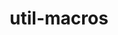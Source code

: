 ---
title: "util-macros"
layout: cache
category: package
meta: {"versions": ["1.19.1"], "compilers": ["gcc@10.3.0", "gcc@6.4.0", "gcc@7.3.0", "gcc@7.3.1", "gcc@7.4.0", "gcc@7.5.0", "gcc@8.1.0", "gcc@8.3.1", "gcc@8.4.0", "gcc@8.4.1", "gcc@9.3.0", "intel@19.1.3.304", "xl@16.1"]}
spec_files: 
 - spec-0.json
 - spec-1.json
 - spec-2.json
 - spec-3.json
 - spec-4.json
 - spec-5.json
 - spec-6.json
 - spec-7.json
 - spec-8.json
 - spec-9.json
 - spec-10.json
 - spec-11.json
 - spec-12.json
 - spec-13.json
 - spec-14.json
 - spec-15.json
 - spec-16.json
 - spec-17.json
 - spec-18.json
 - spec-19.json
 - spec-20.json
 - spec-21.json
 - spec-22.json
 - spec-23.json
 - spec-24.json
 - spec-25.json
 - spec-26.json
 - spec-27.json
 - spec-28.json
 - spec-29.json
 - spec-30.json
 - spec-31.json
 - spec-32.json
 - spec-33.json
 - spec-34.json
 - spec-35.json
 - spec-36.json
 - spec-37.json
 - spec-38.json
 - spec-39.json
 - spec-40.json
 - spec-41.json
spec_names:
 - 'util-macros@1.19.1%gcc@9.3.0 arch=linux-ubuntu20.04-x86_64'
 - 'util-macros@1.19.1%gcc@8.3.1 arch=linux-rhel8-ppc64le'
 - 'util-macros@1.19.1%gcc@7.5.0 arch=linux-ubuntu18.04-aarch64'
 - 'util-macros@1.19.1%gcc@7.5.0 arch=linux-ubuntu18.04-x86_64'
 - 'util-macros@1.19.1%gcc@9.3.0 arch=linux-ubuntu20.04-ppc64le'
 - 'util-macros@1.19.1%gcc@8.4.0 arch=linux-rhel7-sandybridge'
 - 'util-macros@1.19.1%gcc@6.4.0 arch=linux-rhel7-power9le'
 - 'util-macros@1.19.1%gcc@7.3.0 arch=linux-centos8-x86_64'
 - 'util-macros@1.19.1%gcc@8.3.1 arch=linux-rhel8-aarch64'
 - 'util-macros@1.19.1%gcc@9.3.0 arch=linux-rhel7-x86_64'
 - 'util-macros@1.19.1%gcc@8.3.1 arch=linux-rhel8-x86_64'
 - 'util-macros@1.19.1%gcc@8.1.0 arch=linux-rhel7-x86_64'
 - 'util-macros@1.19.1%gcc@10.3.0 arch=linux-ubuntu21.04-ppc64le'
 - 'util-macros@1.19.1%gcc@7.5.0 arch=linux-ubuntu18.04-ppc64le'
 - 'util-macros@1.19.1%gcc@7.3.0 arch=linux-rhel7-x86_64'
 - 'util-macros@1.19.1%gcc@7.3.1 arch=linux-amzn2-x86_64'
 - 'util-macros@1.19.1%gcc@8.1.0 arch=linux-rhel7-ppc64le'
 - 'util-macros@1.19.1%gcc@7.4.0 arch=linux-ubuntu18.04-x86_64'
 - 'util-macros@1.19.1%gcc@7.5.0 arch=linux-ubuntu18.04-ppc64le'
 - 'util-macros@1.19.1%gcc@8.4.1 arch=linux-rhel8-x86_64'
 - 'util-macros@1.19.1%gcc@8.4.1 arch=linux-rhel8-ppc64le'
 - 'util-macros@1.19.1%gcc@8.1.0 arch=linux-centos7-ppc64le'
 - 'util-macros@1.19.1%gcc@7.5.0 arch=linux-ubuntu18.04-power8le'
 - 'util-macros@1.19.1%gcc@8.1.0 arch=linux-centos7-x86_64'
 - 'util-macros@1.19.1%gcc@7.3.0 arch=linux-rhel7-ppc64le'
 - 'util-macros@1.19.1%gcc@7.3.0 arch=linux-centos7-x86_64'
 - 'util-macros@1.19.1%gcc@8.1.0 arch=linux-rhel7-x86_64'
 - 'util-macros@1.19.1%gcc@7.3.0 arch=linux-ubuntu18.04-x86_64'
 - 'util-macros@1.19.1%gcc@7.3.0 arch=linux-rhel8-x86_64'
 - 'util-macros@1.19.1%intel@19.1.3.304 arch=cray-cnl7-haswell'
 - 'util-macros@1.19.1%gcc@9.3.0 arch=linux-rhel7-ppc64le'
 - 'util-macros@1.19.1%gcc@8.3.1 arch=linux-centos8-ppc64le'
 - 'util-macros@1.19.1%gcc@7.3.0 arch=linux-ubuntu18.04-ppc64le'
 - 'util-macros@1.19.1%gcc@6.4.0 arch=linux-rhel7-ppc64le'
 - 'util-macros@1.19.1%gcc@8.1.0 arch=linux-rhel7-power8le'
 - 'util-macros@1.19.1%xl@16.1 fflags="-qzerosize"  arch=linux-rhel7-power9le'
 - 'util-macros@1.19.1%gcc@9.3.0 arch=cray-cnl7-haswell'
 - 'util-macros@1.19.1%gcc@8.1.0 arch=linux-rhel7-ppc64le'
 - 'util-macros@1.19.1%gcc@7.3.0 arch=linux-centos7-ppc64le'
 - 'util-macros@1.19.1%gcc@10.3.0 arch=linux-ubuntu21.04-x86_64'
 - 'util-macros@1.19.1%gcc@8.3.1 arch=linux-centos8-x86_64'
 - 'util-macros@1.19.1%gcc@7.5.0 arch=linux-ubuntu18.04-x86_64'
---